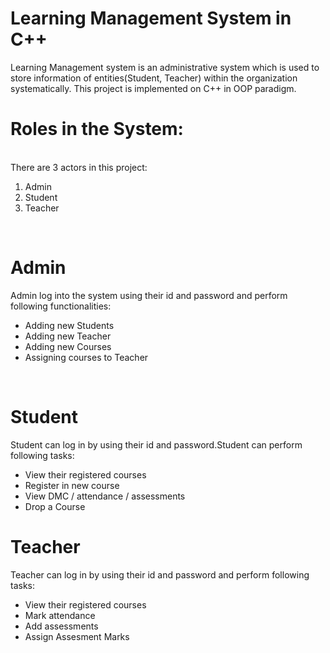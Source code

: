 # Learning Management System in C++
Learning Management system is an administrative system which is used to store information of entities(Student, Teacher) within the organization systematically. This project is implemented on C++ in OOP paradigm.
<h1>Roles in the System:</h1>
<br>
There are 3 actors in this project:<br>
<ol>
<li>Admin</li>
<li>Student</li>
<li>Teacher</li>
 </ol>
 <br>
<h1>Admin</h1>
Admin log into the system using their id and password and perform following functionalities:
<br>
<ul>
<li>Adding new Students</li>
<li>Adding new Teacher</li>
<li>Adding new Courses</li>
<li>Assigning courses to Teacher</li>
</ul>
<br>
<h1>Student</h2>
Student can log in by using their id and password.Student can perform following tasks:
<ul>
<li>View their registered courses</li>
<li>Register in new course</li>
<li>View DMC / attendance / assessments</li>
<li>Drop a Course</li>
 </ul>
 
<h1>Teacher</h1>
Teacher can log in by using their id and password and perform following tasks:
<ul>
<li>View their registered courses</li> 
<li>Mark attendance</li>
<li>Add assessments </li>
<li>Assign Assesment Marks</li>
</ul>



